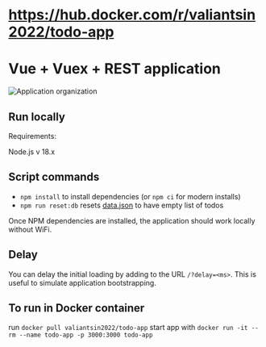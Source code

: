 # https://hub.docker.com/r/valiantsin2022/todo-app

# Vue + Vuex + REST application

![Application organization](img/vue-vuex-rest.png)

## Run locally
Requirements:

Node.js v 18.x

## Script commands

- `npm install` to install dependencies (or `npm ci` for modern installs)
- `npm run reset:db` resets [data.json](data.json) to have empty list of todos

Once NPM dependencies are installed, the application should work locally without WiFi.

## Delay

You can delay the initial loading by adding to the URL `/?delay=<ms>`. This is useful to simulate application bootstrapping.

## To run in Docker container

run `docker pull valiantsin2022/todo-app`
start app with `docker run -it --rm --name todo-app -p 3000:3000 todo-app`
